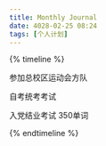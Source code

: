 ```yaml
---
title: Monthly Journal
date: 4028-02-25 08:24
tags: [个人计划]
---
```


{% timeline %}

<!-- node 2023 年 4 月 13 日 -->
参加总校区运动会方队
<!-- node 2023 年 4 月 15 日-16日 -->
自考统考考试
<!-- node 2023 年 4 月 23 日 -->
入党结业考试
350单词

<!-- node 2023 年 5 月 11 日 -->

{% endtimeline %}
